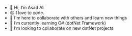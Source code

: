 - 👋 Hi, I’m Asad Ali
- 😍 I love to code.
- 🤩 I'm here to collaborate with others and learn new things
- 🌱 I’m currently learning C# (dotNet Framework)
- 💞️ I’m looking to collaborate on new dotNet projects


